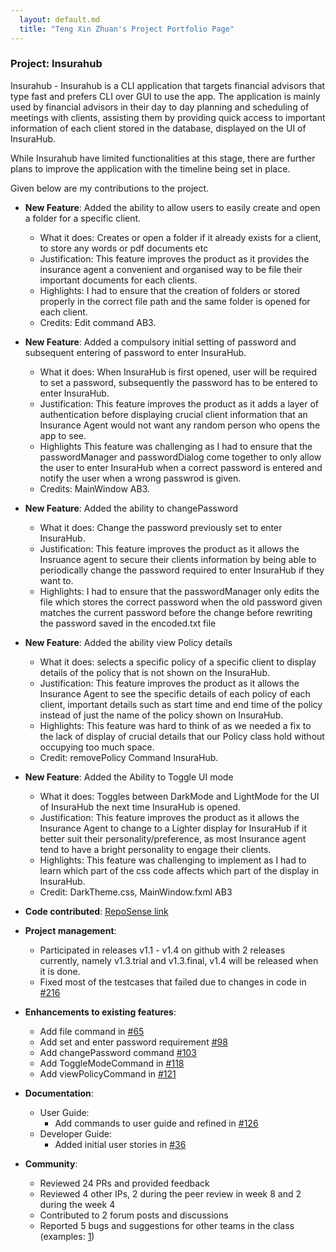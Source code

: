 ```yaml
---
  layout: default.md
  title: "Teng Xin Zhuan's Project Portfolio Page"
---
```


### Project: Insurahub

Insurahub - Insurahub is a CLI application that targets financial advisors that type fast and prefers CLI over GUI to use the app.
The application is mainly used by financial advisors in their day to day planning and scheduling of meetings with clients,
assisting them by providing quick access to important information of each client stored in the database, displayed on the UI of InsuraHub.

While Insurahub have limited functionalities at this stage, there are further plans to improve the application with the timeline being set in place.

Given below are my contributions to the project.

- **New Feature**: Added the ability to allow users to easily create and open a folder for a specific client.

  - What it does: Creates or open a folder if it already exists for a client, to store any words or pdf documents etc
  - Justification: This feature improves the product as it provides the insurance agent a convenient and organised way to be file their important documents for each clients.
  - Highlights: I had to ensure that the creation of folders or stored properly in the correct file path and the same folder is opened for each client.
  - Credits: Edit command AB3.

- **New Feature**: Added a compulsory initial setting of password and subsequent entering of password to enter InsuraHub.

  - What it does: When InsuraHub is first opened, user will be required to set a password, subsequently the password has to be entered to enter InsuraHub.
  - Justification: This feature improves the product as it adds a layer of authentication before displaying crucial client information that an Insurance Agent would not want any random person who opens the app to see.
  - Highlights This feature was challenging as I had to ensure that the passwordManager and passwordDialog come together to only allow the user to enter InsuraHub when a correct password is entered and notify the user when a wrong passwrod is given.
  - Credits: MainWindow AB3.

- **New Feature**: Added the ability to changePassword

  - What it does: Change the password previously set to enter InsuraHub.
  - Justification: This feature improves the product as it allows the Insruance agent to secure their clients information by being able to periodically change the password required to enter InsuraHub if they want to.
  - Highlights: I had to ensure that the passwordManager only edits the file which stores the correct password when the old password given matches the current password before the change before rewriting the password saved in the encoded.txt file

- **New Feature**: Added the ability view Policy details
  - What it does: selects a specific policy of a specific client to display details of the policy that is not shown on the InsuraHub.
  - Justification: This feature improves the product as it allows the Insurance Agent to see the specific details of each policy of each client, important details such as start time and end time of the policy instead of just the name of the policy shown on InsuraHub.
  - Highlights: This feature was hard to think of as we needed a fix to the lack of display of crucial details that our Policy class hold without occupying too much space.
  - Credit: removePolicy Command InsuraHub.

- **New Feature**: Added the Ability to Toggle UI mode
  - What it does: Toggles between DarkMode and LightMode for the UI of InsuraHub the next time InsuraHub is opened.
  - Justification: This feature improves the product as it allows the Insurance Agent to change to a Lighter display for InsuraHub if it better suit their personality/preference, as most Insurance agent tend to have a bright personality to engage their clients.
  - Highlights: This feature was challenging to implement as I had to learn which part of the css code affects which part of the display in InsuraHub.
  - Credit: DarkTheme.css, MainWindow.fxml AB3


- **Code contributed**: [RepoSense link](https://nus-cs2103-ay2324s1.github.io/tp-dashboard/?search=aarontxz&breakdown=true)

- **Project management**:

  - Participated in releases v1.1 - v1.4 on github with 2 releases currently, namely v1.3.trial and v1.3.final, v1.4 will be released when it is done.
  - Fixed most of the testcases that failed due to changes in code in [\#216](https://github.com/AY2324S1-CS2103-W14-1/tp/pull/216)

- **Enhancements to existing features**:

  - Add file command in [\#65](https://github.com/AY2324S1-CS2103-W14-1/tp/pull/65)
  - Add set and enter password requirement [\#98](https://github.com/AY2324S1-CS2103-W14-1/tp/pull/98)
  - Add changePassword command [\#103](https://github.com/AY2324S1-CS2103-W14-1/tp/pull/103)
  - Add ToggleModeCommand in [\#118](https://github.com/AY2324S1-CS2103-W14-1/tp/pull/118)
  - Add viewPolicyCommand in [\#121](https://github.com/AY2324S1-CS2103-W14-1/tp/pull/121)

- **Documentation**:

  - User Guide:
    - Add commands to user guide and refined in [\#126](https://github.com/AY2324S1-CS2103-W14-1/tp/pull/126)
  - Developer Guide:
    - Added initial user stories in [\#36](https://github.com/AY2324S1-CS2103-W14-1/tp/pull/36)

- **Community**:

  - Reviewed 24 PRs and provided feedback
  - Reviewed 4 other IPs, 2 during the peer review in week 8 and 2 during the week 4
  - Contributed to 2 forum posts and discussions
  - Reported 5 bugs and suggestions for other teams in the class (examples: [1](https://github.com/AY2324S1-CS2103T-W16-4/tp/issues/124))
